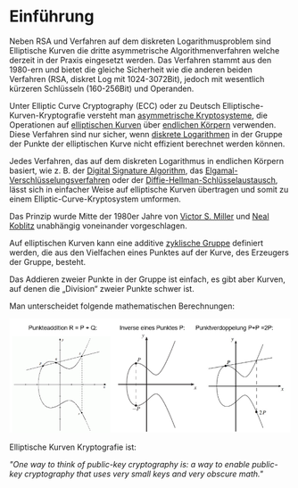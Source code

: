 # Einführung

Neben RSA und Verfahren auf dem diskreten Logarithmusproblem sind Elliptische Kurven die dritte asymmetrische Algorithmenverfahren welche derzeit in der Praxis eingesetzt werden. Das Verfahren stammt aus den 1980-ern und bietet die gleiche Sicherheit wie die anderen beiden Verfahren \(RSA, diskret Log mit 1024-3072Bit\), jedoch mit wesentlich kürzeren Schlüsseln \(160-256Bit\) und Operanden.

Unter Elliptic Curve Cryptography \(ECC\) oder zu Deutsch Elliptische-Kurven-Kryptografie versteht man [asymmetrische Kryptosysteme](https://de.wikipedia.org/wiki/Asymmetrisches_Kryptosystem), die Operationen auf [elliptischen Kurven](https://de.wikipedia.org/wiki/Elliptische_Kurve) über [endlichen Körpern](https://de.wikipedia.org/wiki/Endlicher_K%C3%B6rper) verwenden. Diese Verfahren sind nur sicher, wenn [diskrete Logarithmen](https://de.wikipedia.org/wiki/Diskreter_Logarithmus) in der Gruppe der Punkte der elliptischen Kurve nicht effizient berechnet werden können.

Jedes Verfahren, das auf dem diskreten Logarithmus in endlichen Körpern basiert, wie z. B. der [Digital Signature Algorithm](https://de.wikipedia.org/wiki/Digital_Signature_Algorithm), das [Elgamal-Verschlüsselungsverfahren](https://de.wikipedia.org/wiki/Elgamal-Verschl%C3%BCsselungsverfahren) oder der [Diffie-Hellman-Schlüsselaustausch](https://de.wikipedia.org/wiki/Diffie-Hellman-Schl%C3%BCsselaustausch), lässt sich in einfacher Weise auf elliptische Kurven übertragen und somit zu einem Elliptic-Curve-Kryptosystem umformen.

Das Prinzip wurde Mitte der 1980er Jahre von [Victor S. Miller](https://de.wikipedia.org/wiki/Victor_S._Miller) und [Neal Koblitz](https://de.wikipedia.org/wiki/Neal_Koblitz) unabhängig voneinander vorgeschlagen.

Auf elliptischen Kurven kann eine additive [zyklische Gruppe](https://de.wikipedia.org/wiki/Zyklische_Gruppe) definiert werden, die aus den Vielfachen eines Punktes auf der Kurve, des Erzeugers der Gruppe, besteht. 

Das Addieren zweier Punkte in der Gruppe ist einfach, es gibt aber Kurven, auf denen die „Division“ zweier Punkte schwer ist.

Man unterscheidet folgende mathematischen Berechnungen:

![Mathematische Verfahren in der Elliptischen Kurven Kryptografie](../../.gitbook/assets/ecc_1.png)

Elliptische Kurven Kryptografie ist:

 _"One way to think of public-key cryptography is: a way to enable public-key cryptography that uses very small keys and very obscure math."_

